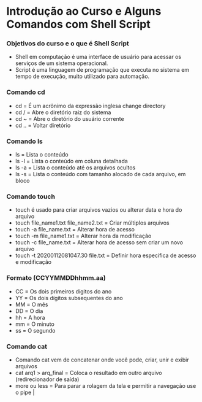# Introdução ao Curso e Alguns Comandos com Shell Script

### Objetivos do curso e o que é Shell Script

- Shell em computação é uma interface de usuário para acessar os serviços de um sistema operacional.
- Script é uma linguagem de programação que executa no sistema em tempo de execução, muito utilizado para automação.

### Comando cd

- cd = É um acrônimo da expressão inglesa change directory
- cd / = Abre o diretório raiz do sistema
- cd ~ = Abre o diretório do usuário corrente
- cd .. = Voltar diretório

### Comando ls

- ls = Lista o conteúdo
- ls -l = Lista o conteúdo em coluna detalhada
- ls -a = Lista o conteúdo até os arquivos ocultos
- ls -s = Lista o conteúdo com tamanho alocado de cada arquivo, em bloco

### Comando touch

- touch é usado para criar arquivos vazios ou alterar data e hora do arquivo
- touch file_name1.txt file_name2.txt = Criar múltiplos arquivos
- touch -a file_name.txt = Alterar hora de acesso
- touch -m file_name1.txt = Alterar hora da modificação
- touch -c file_name.txt = Alterar hora de acesso sem criar um novo arquivo
- touch -t 20200112081047.30 file.txt = Definir hora específica de acesso e modificação

### Formato (CCYYMMDDhhmm.aa)

- CC = Os dois primeiros dígitos do ano
- YY = Os dois dígitos subsequentes do ano
- MM = O mês
- DD = O dia
- hh = A hora
- mm = O minuto
- ss = O segundo

### Comando cat

- Comando cat vem de concatenar onde você pode, criar, unir e exibir arquivos
- cat arq1 > arq_final = Coloca o resultado em outro arquivo (redirecionador de saída)
- more ou less = Para parar a rolagem da tela e permitir a navegação use o pipe |
